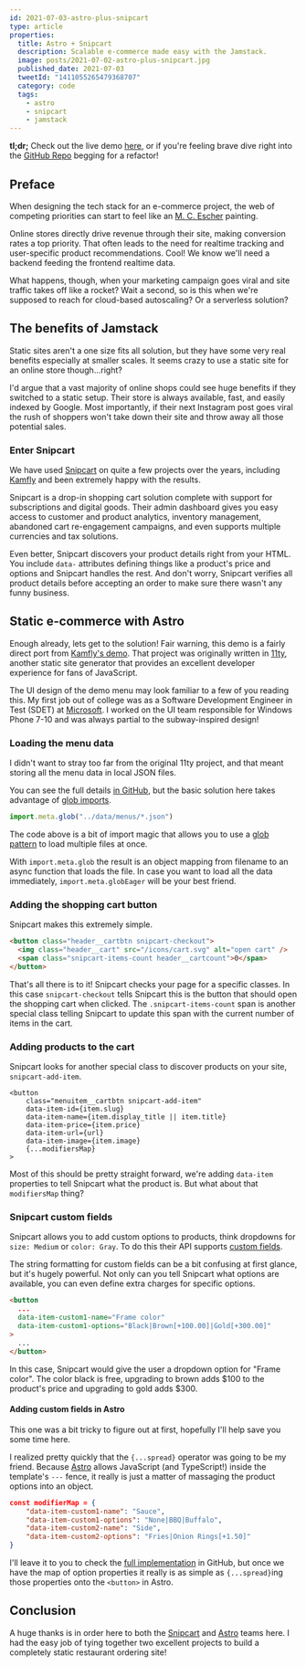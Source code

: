 ```yaml
---
id: 2021-07-03-astro-plus-snipcart
type: article
properties:
  title: Astro + Snipcart
  description: Scalable e-commerce made easy with the Jamstack.
  image: posts/2021-07-02-astro-plus-snipcart.jpg
  published_date: 2021-07-03
  tweetId: "1411055265479368707"
  category: code
  tags:
    - astro
    - snipcart
    - jamstack
---
```


**tl;dr;** Check out the live demo [here](https://demo-astro-snipcart.netlify.app/), or if you're feeling brave dive right into the [GitHub Repo](https://github.com/Navillus-BV/demo-astro-snipcart) begging for a refactor!

## Preface

When designing the tech stack for an e-commerce project, the web of competing priorities can start to feel like an [M. C. Escher](https://mcescher.com/) painting.

Online stores directly drive revenue through their site, making conversion rates a top priority. That often leads to the need for realtime tracking and user-specific product recommendations. Cool! We know we'll need a backend feeding the frontend realtime data.

What happens, though, when your marketing campaign goes viral and site traffic takes off like a rocket? Wait a second, so is this when we're supposed to reach for cloud-based autoscaling? Or a serverless solution?

## The benefits of Jamstack

Static sites aren't a one size fits all solution, but they have some very real benefits especially at smaller scales. It seems crazy to use a static site for an online store though...right?

I'd argue that a vast majority of online shops could see huge benefits if they switched to a static setup. Their store is always available, fast, and easily indexed by Google. Most importantly, if their next Instagram post goes viral the rush of shoppers won't take down their site and throw away all those potential sales.

### Enter Snipcart

We have used [Snipcart](https://snipcart.com) on quite a few projects over the years, including [Kamfly](https://kamfly.io) and been extremely happy with the results.

Snipcart is a drop-in shopping cart solution complete with support for subscriptions and digital goods. Their admin dashboard gives you easy access to customer and product analytics, inventory management, abandoned cart re-engagement campaigns, and even supports multiple currencies and tax solutions.

Even better, Snipcart discovers your product details right from your HTML. You include `data-` attributes defining things like a product's price and options and Snipcart handles the rest. And don't worry, Snipcart verifies all product details before accepting an order to make sure there wasn't any funny business.

## Static e-commerce with Astro

Enough already, lets get to the solution! Fair warning, this demo is a fairly direct port from [Kamfly's demo](https://demo.kamfly.io). That project was originally written in [11ty](https://11ty.dev), another static site generator that provides an excellent developer experience for fans of JavaScript.

The UI design of the demo menu may look familiar to a few of you reading this. My first job out of college was as a Software Development Engineer in Test (SDET) at [Microsoft](https://microsoft.com). I worked on the UI team responsible for Windows Phone 7-10 and was always partial to the subway-inspired design!

### Loading the menu data

I didn't want to stray too far from the original 11ty project, and that meant storing all the menu data in local JSON files.

You can see the full details [in GitHub](https://github.com/Navillus-BV/demo-astro-snipcart/blob/main/src/utils/loadMenu.js), but the basic solution here takes advantage of [glob imports](https://vitejs.dev/guide/features.html#glob-import).

```js
import.meta.glob("../data/menus/*.json")
```

The code above is a bit of import magic that allows you to use a [glob pattern](https://www.npmjs.com/package/glob) to load multiple files at once.

With `import.meta.glob` the result is an object mapping from filename to an async function that loads the file. In case you want to load all the data immediately, `import.meta.globEager` will be your best friend.

### Adding the shopping cart button

Snipcart makes this extremely simple.

```html
<button class="header__cartbtn snipcart-checkout">
  <img class="header__cart" src="/icons/cart.svg" alt="open cart" />
  <span class="snipcart-items-count header__cartcount">0</span>
</button>
```

That's all there is to it! Snipcart checks your page for a specific classes. In this case `snipcart-checkout` tells Snipcart this is the button that should open the shopping cart when clicked. The `.snipcart-items-count` span is another special class telling Snipcart to update this span with the current number of items in the cart.

### Adding products to the cart

Snipcart looks for another special class to discover products on your site, `snipcart-add-item`.

```astro
<button
    class="menuitem__cartbtn snipcart-add-item"
    data-item-id={item.slug}
    data-item-name={item.display_title || item.title}
    data-item-price={item.price}
    data-item-url={url}
    data-item-image={item.image}
    {...modifiersMap}
>
```

Most of this should be pretty straight forward, we're adding `data-item` properties to tell Snipcart what the product is. But what about that `modifiersMap` thing?

### Snipcart custom fields

Snipcart allows you to add custom options to products, think dropdowns for `size: Medium` or `color: Gray`. To do this their API supports [custom fields](https://docs.snipcart.com/v3/setup/products#custom-fields).

The string formatting for custom fields can be a bit confusing at first glance, but it's hugely powerful. Not only can you tell Snipcart what options are available, you can even define extra charges for specific options.

```html
<button
  ...
  data-item-custom1-name="Frame color"
  data-item-custom1-options="Black|Brown[+100.00]|Gold[+300.00]"
>
  ...
</button>
```

In this case, Snipcart would give the user a dropdown option for "Frame color". The color black is free, upgrading to brown adds $100 to the product's price and upgrading to gold adds $300.

#### Adding custom fields in Astro

This one was a bit tricky to figure out at first, hopefully I'll help save you some time here.

I realized pretty quickly that the `{...spread}` operator was going to be my friend. Because [Astro](https://astro.build) allows JavaScript (and TypeScript!) inside the template's `---` fence, it really is just a matter of massaging the product options into an object.

```json
const modifierMap = {
    "data-item-custom1-name": "Sauce",
    "data-item-custom1-options": "None|BBQ|Buffalo",
    "data-item-custom2-name": "Side",
    "data-item-custom2-options": "Fries|Onion Rings[+1.50]"
}
```

I'll leave it to you to check the [full implementation](https://github.com/Navillus-BV/demo-astro-snipcart/blob/main/src/components/MenuItem.astro) in GitHub, but once we have the map of option properties it really is as simple as `{...spread}`ing those properties onto the `<button>` in Astro.

## Conclusion

A huge thanks is in order here to both the [Snipcart](https://snipcart.com) and [Astro](https://astro.blog) teams here. I had the easy job of tying together two excellent projects to build a completely static restaurant ordering site!
